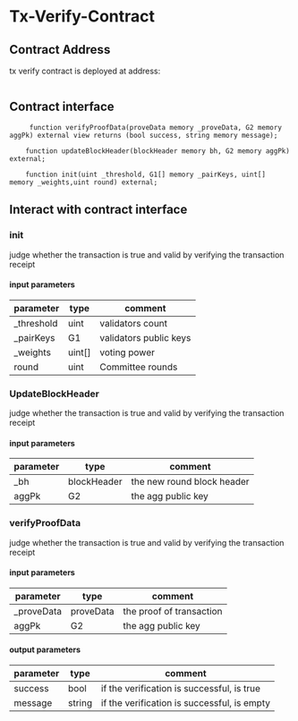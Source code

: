 # Tx-Verify-Contract

## Contract Address

tx verify contract is deployed at address:

```
```

## Contract interface

```solidity
     function verifyProofData(proveData memory _proveData, G2 memory aggPk) external view returns (bool success, string memory message);

    function updateBlockHeader(blockHeader memory bh, G2 memory aggPk) external;

    function init(uint _threshold, G1[] memory _pairKeys, uint[] memory _weights,uint round) external;

```

## Interact with contract interface


### init

judge whether the transaction is true and valid by verifying the transaction receipt

#### input parameters

| parameter| type         | comment |
| -------- | ------------ | ------- |
| _threshold   | uint      | validators count |
| _pairKeys     | G1      | validators public keys |
| _weights     | uint[]      | voting power |
| round     | uint     | Committee rounds |



### UpdateBlockHeader

judge whether the transaction is true and valid by verifying the transaction receipt

#### input parameters

| parameter| type         | comment |
| -------- | ------------ | ------- |
| _bh   | blockHeader     | the new round block header |
| aggPk     | G2      | the agg public key |



### verifyProofData

judge whether the transaction is true and valid by verifying the transaction receipt

#### input parameters

| parameter| type         | comment |
| -------- | ------------ | ------- |
| _proveData   | proveData      | the proof of transaction |
| aggPk     | G2      | the agg public key |

#### output parameters

| parameter| type         | comment |
| -------- | ------------ | ------- |
| success | bool          | if the verification is successful, is true |
| message | string        | if the verification is successful, is empty |



